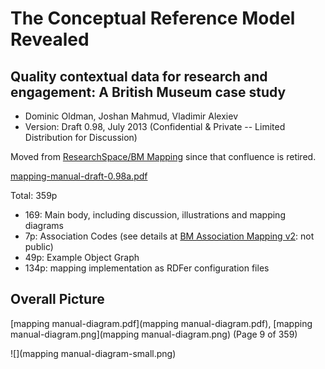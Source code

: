 # The Conceptual Reference Model Revealed

## Quality contextual data for research and engagement: A British Museum case study
- Dominic Oldman, Joshan Mahmud, Vladimir Alexiev
- Version: Draft 0.98, July 2013 (Confidential & Private -- Limited Distribution for Discussion)

Moved from [ResearchSpace/BM Mapping](https://confluence.ontotext.com/display/ResearchSpace/BM+Mapping) since that confluence is retired.

[mapping-manual-draft-0.98a.pdf](mapping-manual-draft-0.98a.pdf)

Total: 359p
- 169: Main body, including discussion, illustrations and mapping diagrams
- 7p: Association Codes (see details at [BM Association Mapping v2](https://confluence.ontotext.com/display/ResearchSpace/BM+Association+Mapping+v2): not public)
- 49p: Example Object Graph
- 134p: mapping implementation as RDFer configuration files

## Overall Picture

[mapping manual-diagram.pdf](mapping manual-diagram.pdf), [mapping manual-diagram.png](mapping manual-diagram.png) (Page 9 of 359)

![](mapping manual-diagram-small.png)
